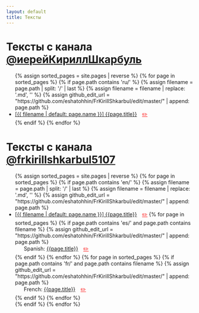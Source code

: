 ```yaml
---
layout: default
title: Тексты
---
```


<!-- <audio controls>
  <source src="es/audio/001.opus" type="audio/mpeg">
  Your browser does not support the audio element.
</audio> -->

# Тексты с канала [@иерейКириллШкарбуль](https://www.youtube.com/@%D0%B8%D0%B5%D1%80%D0%B5%D0%B9%D0%9A%D0%B8%D1%80%D0%B8%D0%BB%D0%BB%D0%A8%D0%BA%D0%B0%D1%80%D0%B1%D1%83%D0%BB%D1%8C)

<ul>
{% assign sorted_pages = site.pages | reverse %}
{% for page in sorted_pages %}
  {% if page.path contains 'ru/' %}
    {% assign filename = page.path | split: '/' | last %}
    {% assign filename = filename | replace: '.md', '' %}
    {% assign github_edit_url = "https://github.com/eshatohhin/FrKirillShkarbul/edit/master/" | append: page.path %}
    <li>
      <a href="{{ page.url }}">[{{ filename | default: page.name }}] {{page.title}}</a>
      <a href="{{ github_edit_url }}" target="_blank" style="margin-left:10px; color: red;">✏️</a>
    </li>
  {% endif %}
{% endfor %}
</ul>

# Тексты с канала [@frkirillshkarbul5107](https://www.youtube.com/@frkirillshkarbul5107)

<ul>
{% assign sorted_pages = site.pages | reverse %}
{% for page in sorted_pages %}
  {% if page.path contains 'en/' %}
    {% assign filename = page.path | split: '/' | last %}
    {% assign filename = filename | replace: '.md', '' %}
    {% assign github_edit_url = "https://github.com/eshatohhin/FrKirillShkarbul/edit/master/" | append: page.path %}
    <li>
      <a href="{{ page.url }}">[{{ filename | default: page.name }}] {{page.title}}</a>
      <a href="{{ github_edit_url }}" target="_blank" style="margin-left:10px; color: red;">✏️</a>
      {% for page in sorted_pages %}
        {% if page.path contains 'es/' and page.path contains filename %}
          {% assign github_edit_url = "https://github.com/eshatohhin/FrKirillShkarbul/edit/master/" | append: page.path %}
          <ul>
            Spanish: 
            <a href="{{ page.url }}">{{page.title}}</a>
            <a href="{{ github_edit_url }}" target="_blank" style="margin-left:10px; color: red;">✏️</a>
          </ul>
        {% endif %}
      {% endfor %}
      {% for page in sorted_pages %}
        {% if page.path contains 'fr/' and page.path contains filename %}
          {% assign github_edit_url = "https://github.com/eshatohhin/FrKirillShkarbul/edit/master/" | append: page.path %}
          <ul>
            French: 
            <a href="{{ page.url }}">{{page.title}}</a>
            <a href="{{ github_edit_url }}" target="_blank" style="margin-left:10px; color: red;">✏️</a>
          </ul>
        {% endif %}
      {% endfor %}
    </li>
  {% endif %}
{% endfor %}
</ul>


